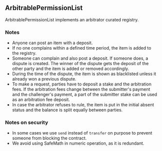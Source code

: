 ## ArbitrablePermissionList
ArbitrablePermissionList implements an arbitrator curated registry.

### Notes
- Anyone can post an item with a deposit.
- If no one complains within a defined time period, the item is added to the registry.
- Someone can complain and also post a deposit. If someone does, a dispute is created. The winner of the dispute gets the deposit of the other party and the item is added or removed accordingly.
- During the time of the dispute, the item is shown as blacklisted unless it already won a previous dispute.
- To make a request, parties have to deposit a stake and the arbitration fees. If the arbitration fees change between the submitter's payment and the challenger's payment, a part of the submitter stake can be used as an arbitration fee deposit.
- In case the arbitrator refuses to rule, the item is put in the initial absent status and the balance is split equally between parties.

### Notes on security
- In some cases we use `send` instead of `transfer` on purpose to prevent someone from blocking the contract.
- We avoid using SafeMath in numeric operation, as it is redundant.
